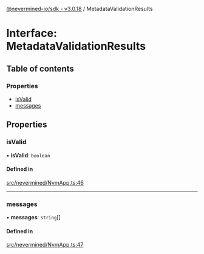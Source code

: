 [@nevermined-io/sdk - v3.0.18](../code-reference.md) / MetadataValidationResults

# Interface: MetadataValidationResults

## Table of contents

### Properties

- [isValid](MetadataValidationResults.md#isvalid)
- [messages](MetadataValidationResults.md#messages)

## Properties

### isValid

• **isValid**: `boolean`

#### Defined in

[src/nevermined/NvmApp.ts:46](https://github.com/nevermined-io/sdk-js/blob/5a87eb38c1c2c3e15829bd6357608ed347da321e/src/nevermined/NvmApp.ts#L46)

---

### messages

• **messages**: `string`[]

#### Defined in

[src/nevermined/NvmApp.ts:47](https://github.com/nevermined-io/sdk-js/blob/5a87eb38c1c2c3e15829bd6357608ed347da321e/src/nevermined/NvmApp.ts#L47)
